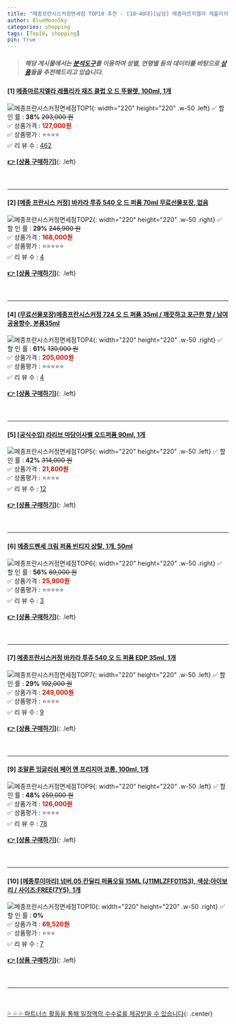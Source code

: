 ```yaml
---
title: "메종프란시스커정면세점 TOP10 추천 - [10~40대][남성] 메종마르지엘라 레플리카 재즈 클럽 오 드 뚜왈렛, 100ml, 1개"
author: BlueMoonSky
categories: shopping
tags: [Top10, shopping]
pin: true
---
```


> ##### 해당 게시물에서는 [**분석도구**](https://itemscout.io/)를 이용하여 **성별**, **연령별** 등의 데이터를 바탕으로 [**상품**](https://link.coupang.com/a/baae76)들을 추천해드리고 있습니다.

#### [1] [메종마르지엘라 레플리카 재즈 클럽 오 드 뚜왈렛, 100ml, 1개](https://link.coupang.com/re/AFFSDP?lptag=AF5964186&subid=bluemoonsky6999&pageKey=7507844750&traceid=V0-153&itemId=19666327781&vendorItemId=82296222018)
![메종프란시스커정면세점TOP1](https://thumbnail6.coupangcdn.com/thumbnails/remote/230x230ex/image/vendor_inventory/8c88/561d2e76d082d5a25039b4fa355c489151e4cf7851c0377318e3cf0e8f40.jpg){: width="220" height="220" .w-50 .left}
✅ 할 인 률 : **38%** ~~<del class="base-price"> 293,000  </del>원~~<br>
✅ 상품가격 : <span style="color:#cb1400"> **127,000원** </span><br>
✅ 상품평가 : ⭐⭐⭐⭐<br>
✅ 리 뷰 수 : [462](https://link.coupang.com/re/AFFSDP?lptag=AF5964186&subid=bluemoonsky6999&pageKey=7507844750&traceid=V0-153&itemId=19666327781&vendorItemId=82296222018)<br>
<br>
[**👉  [상품 구매하기]**](https://link.coupang.com/re/AFFSDP?lptag=AF5964186&subid=bluemoonsky6999&pageKey=7507844750&traceid=V0-153&itemId=19666327781&vendorItemId=82296222018){: .left}
<br>
<br>
<br>

***

#### [2] [[메종 프란시스 커정] 바카라 루쥬 540 오 드 퍼퓸 70ml 무료선물포장, 없음](https://link.coupang.com/re/AFFSDP?lptag=AF5964186&subid=bluemoonsky6999&pageKey=6353747177&traceid=V0-153&itemId=13379854760&vendorItemId=87266859056)
![메종프란시스커정면세점TOP2](https://thumbnail6.coupangcdn.com/thumbnails/remote/230x230ex/image/vendor_inventory/7378/73e5e93e1f49f21a0cfc9878440054748bad233bb105d9b9ed477ee2482a.png){: width="220" height="220" .w-50 .right}
✅ 할 인 률 : **29%** ~~<del class="base-price"> 246,900  </del>원~~<br>
✅ 상품가격 : <span style="color:#cb1400"> **168,000원** </span><br>
✅ 상품평가 : ⭐⭐⭐⭐⭐<br>
✅ 리 뷰 수 : [4](https://link.coupang.com/re/AFFSDP?lptag=AF5964186&subid=bluemoonsky6999&pageKey=6353747177&traceid=V0-153&itemId=13379854760&vendorItemId=87266859056)<br>
<br>
[**👉  [상품 구매하기]**](https://link.coupang.com/re/AFFSDP?lptag=AF5964186&subid=bluemoonsky6999&pageKey=6353747177&traceid=V0-153&itemId=13379854760&vendorItemId=87266859056){: .left}
<br>
<br>
<br>

***

#### [4] [(무료선물포장)메종프란시스커정 724 오 드 퍼퓸 35ml / 깨끗하고 포근한 향 / 남여공용향수, 본품35ml](https://link.coupang.com/re/AFFSDP?lptag=AF5964186&subid=bluemoonsky6999&pageKey=7373068651&traceid=V0-153&itemId=19023924220&vendorItemId=86148197066)
![메종프란시스커정면세점TOP4](https://thumbnail10.coupangcdn.com/thumbnails/remote/230x230ex/image/vendor_inventory/19fc/4952f9da431883bf47887ab0204eba04c8116609621f320061d14f5d28df.jpg){: width="220" height="220" .w-50 .right}
✅ 할 인 률 : **61%** ~~<del class="base-price"> 130,000  </del>원~~<br>
✅ 상품가격 : <span style="color:#cb1400"> **205,000원** </span><br>
✅ 상품평가 : ⭐⭐⭐⭐⭐<br>
✅ 리 뷰 수 : [4](https://link.coupang.com/re/AFFSDP?lptag=AF5964186&subid=bluemoonsky6999&pageKey=7373068651&traceid=V0-153&itemId=19023924220&vendorItemId=86148197066)<br>
<br>
[**👉  [상품 구매하기]**](https://link.coupang.com/re/AFFSDP?lptag=AF5964186&subid=bluemoonsky6999&pageKey=7373068651&traceid=V0-153&itemId=19023924220&vendorItemId=86148197066){: .left}
<br>
<br>
<br>

***

#### [5] [[공식수입] 라리브 마담이사벨 오드퍼퓸 90ml, 1개](https://link.coupang.com/re/AFFSDP?lptag=AF5964186&subid=bluemoonsky6999&pageKey=197307565&traceid=V0-153&itemId=568881952&vendorItemId=4493045975)
![메종프란시스커정면세점TOP5](https://thumbnail10.coupangcdn.com/thumbnails/remote/230x230ex/image/vendor_inventory/e003/3482a58b0e69bcef755dc89852d2218eeae4195283dd1e77e9023a0079e5.jpg){: width="220" height="220" .w-50 .left}
✅ 할 인 률 : **42%** ~~<del class="base-price"> 314,000  </del>원~~<br>
✅ 상품가격 : <span style="color:#cb1400"> **21,800원** </span><br>
✅ 상품평가 : ⭐⭐⭐⭐<br>
✅ 리 뷰 수 : [12](https://link.coupang.com/re/AFFSDP?lptag=AF5964186&subid=bluemoonsky6999&pageKey=197307565&traceid=V0-153&itemId=568881952&vendorItemId=4493045975)<br>
<br>
[**👉  [상품 구매하기]**](https://link.coupang.com/re/AFFSDP?lptag=AF5964186&subid=bluemoonsky6999&pageKey=197307565&traceid=V0-153&itemId=568881952&vendorItemId=4493045975){: .left}
<br>
<br>
<br>

***

#### [6] [메종드펜세 크림 퍼퓸 빈티지 상탈, 1개, 50ml](https://link.coupang.com/re/AFFSDP?lptag=AF5964186&subid=bluemoonsky6999&pageKey=4918416256&traceid=V0-153&itemId=6440167354&vendorItemId=82759016185)
![메종프란시스커정면세점TOP6](https://thumbnail9.coupangcdn.com/thumbnails/remote/230x230ex/image/vendor_inventory/6fc0/299d97c65f39cd60758b2629d3541481857dbf77de3e56b47a0795b67941.png){: width="220" height="220" .w-50 .right}
✅ 할 인 률 : **56%** ~~<del class="base-price"> 69,000  </del>원~~<br>
✅ 상품가격 : <span style="color:#cb1400"> **25,900원** </span><br>
✅ 상품평가 : ⭐⭐⭐⭐⭐<br>
✅ 리 뷰 수 : [3](https://link.coupang.com/re/AFFSDP?lptag=AF5964186&subid=bluemoonsky6999&pageKey=4918416256&traceid=V0-153&itemId=6440167354&vendorItemId=82759016185)<br>
<br>
[**👉  [상품 구매하기]**](https://link.coupang.com/re/AFFSDP?lptag=AF5964186&subid=bluemoonsky6999&pageKey=4918416256&traceid=V0-153&itemId=6440167354&vendorItemId=82759016185){: .left}
<br>
<br>
<br>

***

#### [7] [메종프란시스커정 바카라 루쥬 540 오 드 퍼퓸 EDP 35ml, 1개](https://link.coupang.com/re/AFFSDP?lptag=AF5964186&subid=bluemoonsky6999&pageKey=5265278891&traceid=V0-153&itemId=7489231320&vendorItemId=86892239635)
![메종프란시스커정면세점TOP7](https://thumbnail6.coupangcdn.com/thumbnails/remote/230x230ex/image/vendor_inventory/9a3f/5d5bc209fb67e67ed5298831d48e01eaef77bec86660e963a3e8bd68e13f.jpg){: width="220" height="220" .w-50 .left}
✅ 할 인 률 : **29%** ~~<del class="base-price"> 192,000  </del>원~~<br>
✅ 상품가격 : <span style="color:#cb1400"> **249,000원** </span><br>
✅ 상품평가 : ⭐⭐⭐⭐<br>
✅ 리 뷰 수 : [9](https://link.coupang.com/re/AFFSDP?lptag=AF5964186&subid=bluemoonsky6999&pageKey=5265278891&traceid=V0-153&itemId=7489231320&vendorItemId=86892239635)<br>
<br>
[**👉  [상품 구매하기]**](https://link.coupang.com/re/AFFSDP?lptag=AF5964186&subid=bluemoonsky6999&pageKey=5265278891&traceid=V0-153&itemId=7489231320&vendorItemId=86892239635){: .left}
<br>
<br>
<br>

***

#### [9] [조말론 잉글리쉬 페어 앤 프리지아 코롱, 100ml, 1개](https://link.coupang.com/re/AFFSDP?lptag=AF5964186&subid=bluemoonsky6999&pageKey=6595227351&traceid=V0-153&itemId=18578584621&vendorItemId=85715320106)
![메종프란시스커정면세점TOP9](https://thumbnail10.coupangcdn.com/thumbnails/remote/230x230ex/image/vendor_inventory/5389/d7e2662d54d7ce2d9d7fb6c5e51b4723ba58be3d9ae80e0581d6e3e4eb79.JPG){: width="220" height="220" .w-50 .left}
✅ 할 인 률 : **48%** ~~<del class="base-price"> 259,000  </del>원~~<br>
✅ 상품가격 : <span style="color:#cb1400"> **126,000원** </span><br>
✅ 상품평가 : ⭐⭐⭐⭐<br>
✅ 리 뷰 수 : [78](https://link.coupang.com/re/AFFSDP?lptag=AF5964186&subid=bluemoonsky6999&pageKey=6595227351&traceid=V0-153&itemId=18578584621&vendorItemId=85715320106)<br>
<br>
[**👉  [상품 구매하기]**](https://link.coupang.com/re/AFFSDP?lptag=AF5964186&subid=bluemoonsky6999&pageKey=6595227351&traceid=V0-153&itemId=18578584621&vendorItemId=85715320106){: .left}
<br>
<br>
<br>

***

#### [10] [[메종루이마리] 넘버.05 칸딜리 퍼퓸오일 15ML (J11MLZFF01153), 색상:아이보리 / 사이즈:FREE(7Y5), 1개](https://link.coupang.com/re/AFFSDP?lptag=AF5964186&subid=bluemoonsky6999&pageKey=7241223114&traceid=V0-153&itemId=18399079663&vendorItemId=84318966301)
![메종프란시스커정면세점TOP10](https://thumbnail8.coupangcdn.com/thumbnails/remote/230x230ex/image/vendor_inventory/790e/a8c9fa2a0ce501ecf52e597c271b51ee1702b66e259d3fbd028acb1dde68.jpg){: width="220" height="220" .w-50 .right}
✅ 할 인 률 : **0%** <br>
✅ 상품가격 : <span style="color:#cb1400"> **69,520원** </span><br>
✅ 상품평가 : ⭐⭐⭐<br>
✅ 리 뷰 수 : [7](https://link.coupang.com/re/AFFSDP?lptag=AF5964186&subid=bluemoonsky6999&pageKey=7241223114&traceid=V0-153&itemId=18399079663&vendorItemId=84318966301)<br>
<br>
[**👉  [상품 구매하기]**](https://link.coupang.com/re/AFFSDP?lptag=AF5964186&subid=bluemoonsky6999&pageKey=7241223114&traceid=V0-153&itemId=18399079663&vendorItemId=84318966301){: .left}
<br>
<br>
<br>

***
<br><br>[💦 💦 💦 파트너스 활동을 통해 일정액의 수수료를 제공받을 수 있습니다](https://link.coupang.com/a/baae76){: .center}